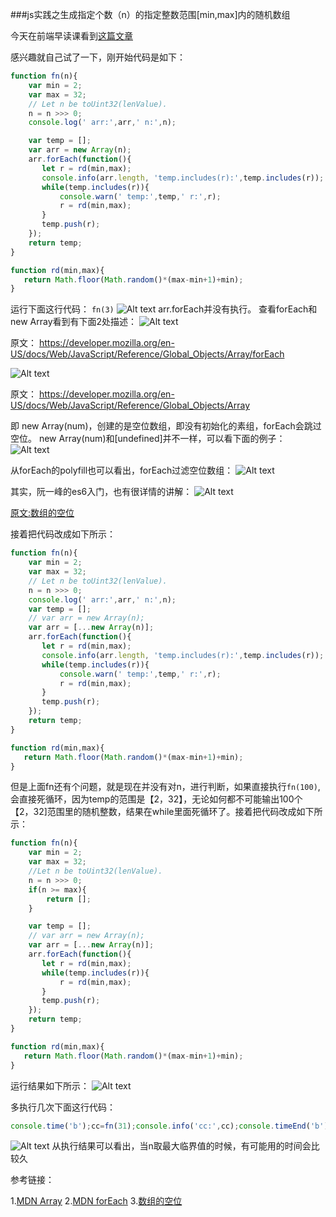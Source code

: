 ###js实践之生成指定个数（n）的指定整数范围[min,max]内的随机数组

今天在前端早读课看到[这篇文章](http://mp.weixin.qq.com/s?__biz=MjM5MTA1MjAxMQ==&mid=2651226104&idx=1&sn=295ca768d34ff64fe84051cd3f4f8621&chksm=bd49a67c8a3e2f6aeba91b3dc06f61136b678d305710f6076d034d18365a125064ab4bff7d40&mpshare=1&scene=23&srcid=03073Ff6ATYDayP7TXIE3fcU#rd])

感兴趣就自己试了一下，刚开始代码是如下：
```javascript
function fn(n){
    var min = 2;
    var max = 32;
    // Let n be toUint32(lenValue).
    n = n >>> 0;
    console.log(' arr:',arr,' n:',n);

    var temp = [];
    var arr = new Array(n);
    arr.forEach(function(){
       let r = rd(min,max);
       console.info(arr.length, 'temp.includes(r):',temp.includes(r));
       while(temp.includes(r)){
           console.warn(' temp:',temp,' r:',r);
           r = rd(min,max);
       }
       temp.push(r);
    });
    return temp;
}

function rd(min,max){
   return Math.floor(Math.random()*(max-min+1)+min);
}
```
运行下面这行代码：
`fn(3)`
![Alt text](./1488878113084.png)
arr.forEach并没有执行。
查看forEach和new Array看到有下面2处描述：
![Alt text](./1488878259982.png)

原文：
https://developer.mozilla.org/en-US/docs/Web/JavaScript/Reference/Global_Objects/Array/forEach



![Alt text](./1488878346130.png)


原文：
https://developer.mozilla.org/en-US/docs/Web/JavaScript/Reference/Global_Objects/Array


即 new Array(num)，创建的是空位数组，即没有初始化的素组，forEach会跳过空位。 new Array(num)和[undefined]并不一样，可以看下面的例子：
![Alt text](./1488880666215.png)


从forEach的polyfill也可以看出，forEach过滤空位数组：
![Alt text](./1488884993499.png)




其实，阮一峰的es6入门，也有很详情的讲解：
![Alt text](./1488885046256.png)

[原文:数组的空位](http://es6.ruanyifeng.com/#docs/array#数组的空位) 

接着把代码改成如下所示：
``` javascript
function fn(n){
    var min = 2;
    var max = 32;
    // Let n be toUint32(lenValue).
    n = n >>> 0;
    console.log(' arr:',arr,' n:',n);
    var temp = [];
    // var arr = new Array(n);
    var arr = [...new Array(n)];
    arr.forEach(function(){
       let r = rd(min,max);
       console.info(arr.length, 'temp.includes(r):',temp.includes(r));
       while(temp.includes(r)){
           console.warn(' temp:',temp,' r:',r);
           r = rd(min,max);
       }
       temp.push(r);
    });
    return temp;
}

function rd(min,max){
   return Math.floor(Math.random()*(max-min+1)+min);
}
```
但是上面fn还有个问题，就是现在并没有对n，进行判断，如果直接执行`fn(100)`,会直接死循环，因为temp的范围是【2，32】，无论如何都不可能输出100个【2，32]范围里的随机整数，结果在while里面死循环了。接着把代码改成如下所示：
```javascript
function fn(n){
    var min = 2;
    var max = 32;
    //Let n be toUint32(lenValue).
    n = n >>> 0;
    if(n >= max){
        return [];
    }

    var temp = [];
    // var arr = new Array(n);
    var arr = [...new Array(n)];
    arr.forEach(function(){
       let r = rd(min,max);
       while(temp.includes(r)){
           r = rd(min,max);
       }
       temp.push(r);
    });
    return temp;
}

function rd(min,max){
   return Math.floor(Math.random()*(max-min+1)+min);
}
```
运行结果如下所示：
![Alt text](./1488887562311.png)

多执行几次下面这行代码：
```javascript
console.time('b');cc=fn(31);console.info('cc:',cc);console.timeEnd('b')
```

![Alt text](./1488888090676.png)
从执行结果可以看出，当n取最大临界值的时候，有可能用的时间会比较久



参考链接：

1.[MDN Array][1] 
2.[MDN forEach][2] 
3.[数组的空位][3] 

  [1]: https://developer.mozilla.org/en-US/docs/Web/JavaScript/Reference/Global_Objects/Array        "MDN Array"
  [2]:  https://developer.mozilla.org/en-US/docs/Web/JavaScript/Reference/Global_Objects/Array/forEach  "MDN forEach"
  [3]:  http://es6.ruanyifeng.com/#docs/array#数组的空位    "数组的空位"